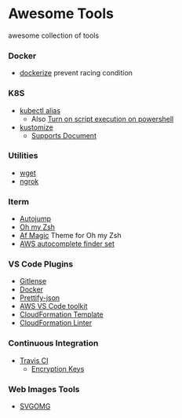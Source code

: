 # Awesome Tools
awesome collection of tools

### Docker
- [dockerize](https://github.com/jwilder/dockerize) prevent racing condition

### K8S 
- [kubectl alias](https://github.com/ahmetb/kubectl-aliases)
  - Also [Turn on script execution on powershell](https://superuser.com/questions/106360/how-to-enable-execution-of-powershell-scripts)
- [kustomize](https://github.com/kubernetes-sigs/kustomize)
  - [Supports Document](https://kubernetes.io/docs/tasks/manage-kubernetes-objects/kustomization/)

### Utilities
- [wget](https://github.com/mirror/wget)
- [ngrok](https://ngrok.com/)

### Iterm
- [Autojump](https://github.com/wting/autojump) 
- [Oh my Zsh](https://github.com/robbyrussell/oh-my-zsh) 
- [Af Magic](https://github.com/robbyrussell/oh-my-zsh/blob/master/themes/af-magic.zsh-theme) Theme for Oh my Zsh
- [AWS autocomplete finder set](https://medium.com/@herryhan2435/using-aws-cli-with-fzf-on-ohmyzsh-ec995ee3784f)

### VS Code Plugins
- [Gitlense](https://gitlens.amod.io/) 
- [Docker](https://marketplace.visualstudio.com/items?itemName=ms-azuretools.vscode-docker)
- [Prettify-json](https://marketplace.visualstudio.com/items?itemName=mohsen1.prettify-json)
- [AWS VS Code toolkit](https://aws.amazon.com/visualstudiocode/#)
- [CloudFormation Template](https://marketplace.visualstudio.com/items?itemName=aws-scripting-guy.cform)
- [CloudFormation Linter](https://marketplace.visualstudio.com/items?itemName=kddejong.vscode-cfn-lint)

### Continuous Integration 
- [Travis CI](https://travis-ci.org/)
  - [Encryption Keys](https://docs.travis-ci.com/user/encryption-keys/)
  
### Web Images Tools
- [SVGOMG](https://jakearchibald.github.io/svgomg/)
